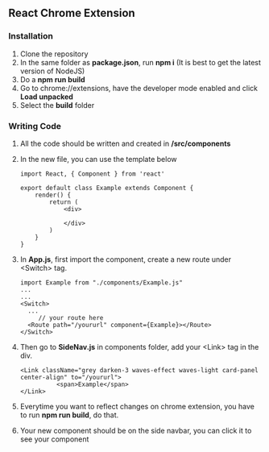 ## React Chrome Extension

### Installation

1. Clone the repository
2. In the same folder as **package.json**, run **npm i** (It is best to get the latest version of NodeJS)
3. Do a **npm run build**
4. Go to <a>chrome://extensions</a>, have the developer mode enabled and click **Load unpacked**
5. Select the **build** folder



### Writing Code

1. All the code should be written and created in **/src/components**

2. In the new file, you can use the template below

   ```react
   import React, { Component } from 'react'
   
   export default class Example extends Component {
       render() {
           return (
               <div>
                   
               </div>
           )
       }
   }
   
   ```

3. In **App.js**, first import the component, create a new route under \<Switch> tag. 

   ```react
   import Example from "./components/Example.js"
   ...
   ...
   <Switch>
     ...
    	// your route here
     <Route path="/yoururl" component={Example}></Route>
   </Switch>
   ```

4. Then go to **SideNav.js** in components folder, add your \<Link> tag in the div.

   ```react
   <Link className="grey darken-3 waves-effect waves-light card-panel center-align" to="/yoururl">
             <span>Example</span>
   </Link>
   ```

5. Everytime you want to reflect changes on chrome extension, you have to run **npm run build**, do that.

6. Your new component should be on the side navbar, you can click it to see your component